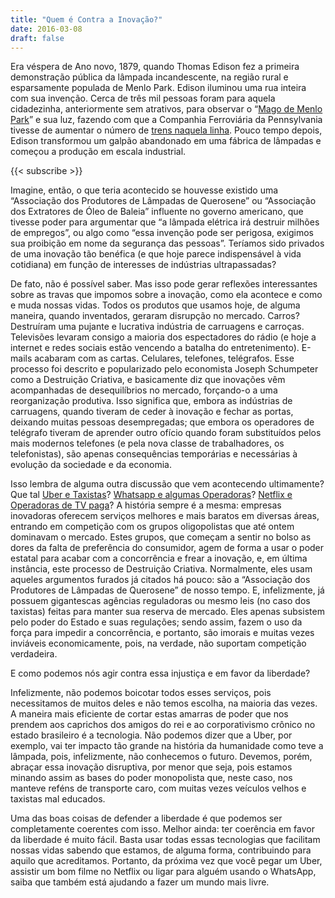 ```yaml
---
title: "Quem é Contra a Inovação?"
date: 2016-03-08
draft: false
---
```


Era véspera de Ano novo, 1879, quando Thomas Edison fez a primeira demonstração pública da lâmpada incandescente, na região rural e esparsamente populada de Menlo Park. Edison iluminou uma rua inteira com sua invenção. Cerca de três mil pessoas foram para aquela cidadezinha, anteriormente sem atrativos, para observar o “[Mago de Menlo Park](http://www.menloparkmuseum.org/history/thomas-edison-and-menlo-park/ "Mago de Menlo Park")” e sua luz, fazendo com que a Companhia Ferroviária da Pennsylvania tivesse de aumentar o número de [trens naquela linha](http://www.history.com/this-day-in-history/edison-demonstrates-incandescent-light "trens naquela linha"). Pouco tempo depois, Edison transformou um galpão abandonado em uma fábrica de lâmpadas e começou a produção em escala industrial.

{{< subscribe >}}

Imagine, então, o que teria acontecido se houvesse existido uma “Associação dos Produtores de Lâmpadas de Querosene” ou “Associação dos Extratores de Óleo de Baleia” influente no governo americano, que tivesse poder para argumentar que “a lâmpada elétrica irá destruir milhões de empregos”, ou algo como “essa invenção pode ser perigosa, exigimos sua proibição em nome da segurança das pessoas”. Teríamos sido privados de uma inovação tão benéfica (e que hoje parece indispensável à vida cotidiana) em função de interesses de indústrias ultrapassadas?

De fato, não é possível saber. Mas isso pode gerar reflexões interessantes sobre as travas que impomos sobre a inovação, como ela acontece e como e muda nossas vidas.
Todos os produtos que usamos hoje, de alguma maneira, quando inventados, geraram disrupção no mercado. Carros? Destruíram uma pujante e lucrativa indústria de carruagens e carroças. Televisões levaram consigo a maioria dos espectadores do rádio (e hoje a internet e redes sociais estão vencendo a batalha do entretenimento). E-mails acabaram com as cartas. Celulares, telefones, telégrafos. Esse processo foi descrito e popularizado pelo economista Joseph Schumpeter como a Destruição Criativa, e basicamente diz que inovações vêm acompanhadas de desequilíbrios no mercado, forçando-o a uma reorganização produtiva. Isso significa que, embora as indústrias de carruagens, quando tiveram de ceder à inovação e fechar as portas, deixando muitas pessoas desempregadas; que embora os operadores de telégrafo tiveram de aprender outro ofício quando foram substituídos pelos mais modernos telefones (e pela nova classe de trabalhadores, os telefonistas), são apenas consequências temporárias e necessárias à evolução da sociedade e da economia.

Isso lembra de alguma outra discussão que vem acontecendo ultimamente? Que tal [Uber e Taxistas](http://g1.globo.com/sao-paulo/noticia/2015/10/com-lei-que-proibe-uber-taxistas-aumentam-vitorias-na-gestao-haddad.html "Uber e Taxistas")? [Whatsapp e algumas Operadoras](http://g1.globo.com/tecnologia/noticia/2015/08/operadoras-moveis-no-brasil-preparam-peticao-contra-whatsapp.html "Whatsapp e algumas Operadoras")? [Netflix e Operadoras de TV paga](http://gizmodo.uol.com.br/netflix-marco-regulatorio/ "Netflix e Operadoras de TV paga")? A história sempre é a mesma: empresas inovadoras oferecem serviços melhores e mais baratos em diversas áreas, entrando em competição com os grupos oligopolistas que até ontem dominavam o mercado. Estes grupos, que começam a sentir no bolso as dores da falta de preferência do consumidor, agem de forma a usar o poder estatal para acabar com a concorrência e frear a inovação, e, em última instância, este processo de Destruição Criativa. Normalmente, eles usam aqueles argumentos furados já citados há pouco: são a “Associação dos Produtores de Lâmpadas de Querosene” de nosso tempo. E, infelizmente, já possuem gigantescas agências reguladoras ou mesmo leis (no caso dos taxistas) feitas para manter sua reserva de mercado. Eles apenas subsistem pelo poder do Estado e suas regulações; sendo assim, fazem o uso da força para impedir a concorrência, e portanto, são imorais e muitas vezes inviáveis economicamente, pois, na verdade, não suportam competição verdadeira.

E como podemos nós agir contra essa injustiça e em favor da liberdade?

Infelizmente, não podemos boicotar todos esses serviços, pois necessitamos de muitos deles e não temos escolha, na maioria das vezes. A maneira mais eficiente de cortar estas amarras de poder que nos prendem aos caprichos dos amigos do rei e ao corporativismo crônico no estado brasileiro é a tecnologia. Não podemos dizer que a Uber, por exemplo, vai ter impacto tão grande na história da humanidade como teve a lâmpada, pois, infelizmente, não conhecemos o futuro. Devemos, porém, abraçar essa inovação disruptiva, por menor que seja, pois estamos minando assim as bases do poder monopolista que, neste caso, nos manteve reféns de transporte caro, com muitas vezes veículos velhos e taxistas mal educados.

Uma das boas coisas de defender a liberdade é que podemos ser completamente coerentes com isso. Melhor ainda: ter coerência em favor da liberdade é muito fácil. Basta usar todas essas tecnologias que facilitam nossas vidas sabendo que estamos, de alguma forma, contribuindo para aquilo que acreditamos. Portanto, da próxima vez que você pegar um Uber, assistir um bom filme no Netflix ou ligar para alguém usando o WhatsApp, saiba que também está ajudando a fazer um mundo mais livre.

